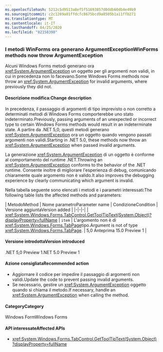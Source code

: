 ```yaml
---
ms.openlocfilehash: 5212c5d9513a8ef5f51693857d0ddb60db4e49b9
ms.sourcegitcommit: c2c1269a81ffdcfc8675bcd9a8505b1a11ffb271
ms.translationtype: MT
ms.contentlocale: it-IT
ms.lasthandoff: 04/25/2020
ms.locfileid: "82158398"
---
```

### <a name="winforms-methods-now-throw-argumentexception"></a><span data-ttu-id="b7e1e-101">I metodi WinForms ora generano ArgumentException</span><span class="sxs-lookup"><span data-stu-id="b7e1e-101">WinForms methods now throw ArgumentException</span></span>

<span data-ttu-id="b7e1e-102">Alcuni Windows Forms metodi generano ora <xref:System.ArgumentException> un oggetto per gli argomenti non validi, in cui in precedenza non lo facevano.</span><span class="sxs-lookup"><span data-stu-id="b7e1e-102">Some Windows Forms methods now throw an <xref:System.ArgumentException> for invalid arguments, where previously they did not.</span></span>

#### <a name="change-description"></a><span data-ttu-id="b7e1e-103">Descrizione modifica:</span><span class="sxs-lookup"><span data-stu-id="b7e1e-103">Change description</span></span>

<span data-ttu-id="b7e1e-104">In precedenza, il passaggio di argomenti di tipo imprevisto o non corretto a determinati metodi di Windows Forms comporterebbe uno stato indeterminato.</span><span class="sxs-lookup"><span data-stu-id="b7e1e-104">Previously, passing arguments of an unexpected or incorrect type to certain Windows Forms methods would result in an indeterminate state.</span></span> <span data-ttu-id="b7e1e-105">A partire da .NET 5,0, questi metodi generano <xref:System.ArgumentException> ora un oggetto quando vengono passati argomenti non validi.</span><span class="sxs-lookup"><span data-stu-id="b7e1e-105">Starting in .NET 5.0, these methods now throw an <xref:System.ArgumentException> when passed invalid arguments.</span></span>

<span data-ttu-id="b7e1e-106">La generazione <xref:System.ArgumentException> di un oggetto è conforme al comportamento del runtime .NET.</span><span class="sxs-lookup"><span data-stu-id="b7e1e-106">Throwing an <xref:System.ArgumentException> conforms to the behavior of the .NET runtime.</span></span> <span data-ttu-id="b7e1e-107">Consente inoltre di migliorare l'esperienza di debug, comunicando chiaramente quale argomento non è valido.</span><span class="sxs-lookup"><span data-stu-id="b7e1e-107">It also improves the debugging experience by clearly communicating which argument is invalid.</span></span>

<span data-ttu-id="b7e1e-108">Nella tabella seguente sono elencati i metodi e i parametri interessati:</span><span class="sxs-lookup"><span data-stu-id="b7e1e-108">The following table lists the affected methods and parameters:</span></span>

| <span data-ttu-id="b7e1e-109">Metodo</span><span class="sxs-lookup"><span data-stu-id="b7e1e-109">Method</span></span> | <span data-ttu-id="b7e1e-110">Nome parametro</span><span class="sxs-lookup"><span data-stu-id="b7e1e-110">Parameter name</span></span> | <span data-ttu-id="b7e1e-111">Condizione</span><span class="sxs-lookup"><span data-stu-id="b7e1e-111">Condition</span></span> | <span data-ttu-id="b7e1e-112">Versione aggiunta</span><span class="sxs-lookup"><span data-stu-id="b7e1e-112">Version added</span></span> |
|-|-|-|
| <xref:System.Windows.Forms.TabControl.GetToolTipText(System.Object)?displayProperty=fullName> | `item` | <span data-ttu-id="b7e1e-113">L'argomento non è di <xref:System.Windows.Forms.TabPage>tipo.</span><span class="sxs-lookup"><span data-stu-id="b7e1e-113">Argument is not of type <xref:System.Windows.Forms.TabPage>.</span></span> | <span data-ttu-id="b7e1e-114">5,0 Anteprima 1</span><span class="sxs-lookup"><span data-stu-id="b7e1e-114">5.0 Preview 1</span></span> |

#### <a name="version-introduced"></a><span data-ttu-id="b7e1e-115">Versione introdotta</span><span class="sxs-lookup"><span data-stu-id="b7e1e-115">Version introduced</span></span>

<span data-ttu-id="b7e1e-116">.NET 5,0 Preview 1</span><span class="sxs-lookup"><span data-stu-id="b7e1e-116">.NET 5.0 Preview 1</span></span>

#### <a name="recommended-action"></a><span data-ttu-id="b7e1e-117">Azione consigliata</span><span class="sxs-lookup"><span data-stu-id="b7e1e-117">Recommended action</span></span>

- <span data-ttu-id="b7e1e-118">Aggiornare il codice per impedire il passaggio di argomenti non validi.</span><span class="sxs-lookup"><span data-stu-id="b7e1e-118">Update the code to prevent passing invalid arguments.</span></span>
- <span data-ttu-id="b7e1e-119">Se necessario, gestire un <xref:System.ArgumentException> oggetto quando si chiama il metodo.</span><span class="sxs-lookup"><span data-stu-id="b7e1e-119">If necessary, handle an <xref:System.ArgumentException> when calling the method.</span></span>

#### <a name="category"></a><span data-ttu-id="b7e1e-120">Category</span><span class="sxs-lookup"><span data-stu-id="b7e1e-120">Category</span></span>

<span data-ttu-id="b7e1e-121">Windows Form</span><span class="sxs-lookup"><span data-stu-id="b7e1e-121">Windows Forms</span></span>

#### <a name="affected-apis"></a><span data-ttu-id="b7e1e-122">API interessate</span><span class="sxs-lookup"><span data-stu-id="b7e1e-122">Affected APIs</span></span>

- <xref:System.Windows.Forms.TabControl.GetToolTipText(System.Object)?displayProperty=fullName>

<!-- 

### Affected APIs

- `M:System.Windows.Forms.TabControl.GetToolTipText(System.Object)`

-->

